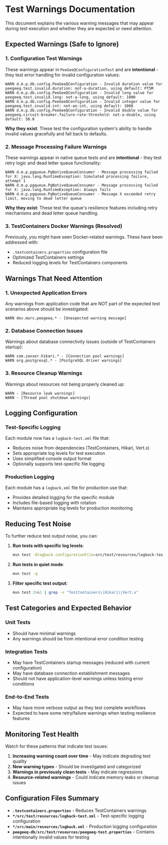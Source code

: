 # Test Warnings Documentation

This document explains the various warning messages that may appear during test execution and whether they are expected or need attention.

## Expected Warnings (Safe to Ignore)

### 1. Configuration Test Warnings

These warnings appear in `PeeGeeQConfigurationTest` and are **intentional** - they test error handling for invalid configuration values:

```
WARN d.m.p.db.config.PeeGeeQConfiguration - Invalid duration value for peegeeq.test.invalid.duration: not-a-duration, using default: PT5M
WARN d.m.p.db.config.PeeGeeQConfiguration - Invalid long value for peegeeq.test.invalid.long: not-a-long, using default: 1000
WARN d.m.p.db.config.PeeGeeQConfiguration - Invalid integer value for peegeeq.test.invalid.int: not-an-int, using default: 1000
WARN d.m.p.db.config.PeeGeeQConfiguration - Invalid double value for peegeeq.circuit-breaker.failure-rate-threshold: not-a-double, using default: 50.0
```

**Why they exist**: These test the configuration system's ability to handle invalid values gracefully and fall back to defaults.

### 2. Message Processing Failure Warnings

These warnings appear in native queue tests and are **intentional** - they test retry logic and dead letter queue functionality:

```
WARN d.m.p.pgqueue.PgNativeQueueConsumer - Message processing failed for X: java.lang.RuntimeException: Simulated processing failure, attempt 1
WARN d.m.p.pgqueue.PgNativeQueueConsumer - Message processing failed for X: java.lang.RuntimeException: Always fails
WARN d.m.p.pgqueue.PgNativeQueueConsumer - Message X exceeded retry limit, moving to dead letter queue
```

**Why they exist**: These test the queue's resilience features including retry mechanisms and dead letter queue handling.

### 3. TestContainers Docker Warnings (Resolved)

Previously, you might have seen Docker-related warnings. These have been addressed with:
- `.testcontainers.properties` configuration file
- Optimized TestContainers settings
- Reduced logging levels for TestContainers components

## Warnings That Need Attention

### 1. Unexpected Application Errors

Any warnings from application code that are NOT part of the expected test scenarios above should be investigated:

```
WARN dev.mars.peegeeq.* - [Unexpected warning message]
```

### 2. Database Connection Issues

Warnings about database connectivity issues (outside of TestContainers startup):

```
WARN com.zaxxer.hikari.* - [Connection pool warnings]
WARN org.postgresql.* - [PostgreSQL driver warnings]
```

### 3. Resource Cleanup Warnings

Warnings about resources not being properly cleaned up:

```
WARN - [Resource leak warnings]
WARN - [Thread pool shutdown warnings]
```

## Logging Configuration

### Test-Specific Logging

Each module now has a `logback-test.xml` file that:
- Reduces noise from dependencies (TestContainers, Hikari, Vert.x)
- Sets appropriate log levels for test execution
- Uses simplified console output format
- Optionally supports test-specific file logging

### Production Logging

Each module has a `logback.xml` file for production use that:
- Provides detailed logging for the specific module
- Includes file-based logging with rotation
- Maintains appropriate log levels for production monitoring

## Reducing Test Noise

To further reduce test output noise, you can:

1. **Run tests with specific log levels**:
   ```bash
   mvn test -Dlogback.configurationFile=src/test/resources/logback-test.xml
   ```

2. **Run tests in quiet mode**:
   ```bash
   mvn test -q
   ```

3. **Filter specific test output**:
   ```bash
   mvn test 2>&1 | grep -v "TestContainers\|Hikari\|Vert.x"
   ```

## Test Categories and Expected Behavior

### Unit Tests
- Should have minimal warnings
- Any warnings should be from intentional error condition testing

### Integration Tests
- May have TestContainers startup messages (reduced with current configuration)
- May have database connection establishment messages
- Should not have application-level warnings unless testing error conditions

### End-to-End Tests
- May have more verbose output as they test complete workflows
- Expected to have some retry/failure warnings when testing resilience features

## Monitoring Test Health

Watch for these patterns that indicate test issues:

1. **Increasing warning count over time** - May indicate degrading test quality
2. **New warning types** - Should be investigated and categorized
3. **Warnings in previously clean tests** - May indicate regressions
4. **Resource-related warnings** - Could indicate memory leaks or cleanup issues

## Configuration Files Summary

- **`.testcontainers.properties`** - Reduces TestContainers warnings
- **`*/src/test/resources/logback-test.xml`** - Test-specific logging configuration
- **`*/src/main/resources/logback.xml`** - Production logging configuration
- **`peegeeq-db/src/test/resources/peegeeq-test.properties`** - Contains intentionally invalid values for testing
